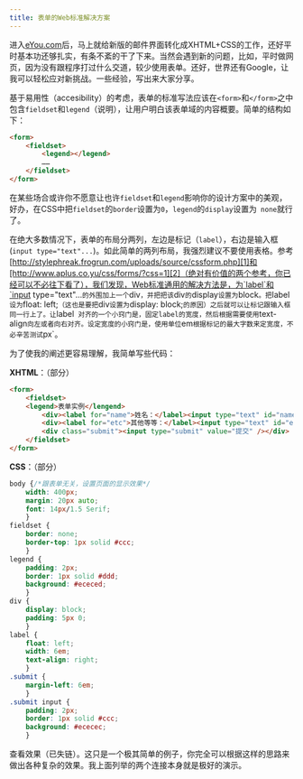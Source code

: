```yaml
---
title: 表单的Web标准解决方案
---
```

进入[eYou.com][0]后，马上就给新版的邮件界面转化成XHTML+CSS的工作，还好平时基本功还够扎实，有条不紊的干了下来。当然会遇到新的问题，比如，平时做网页，因为没有跟程序打过什么交道，较少使用表单。还好，世界还有Google，让我可以轻松应对新挑战。一些经验，写出来大家分享。

基于易用性（accesibility）的考虑，表单的标准写法应该在`<form>`和`</form>`之中包含`fieldset`和`legend`（说明），让用户明白该表单域的内容概要。简单的结构如下：

```html
<form>
	<fieldset>
		<legend></legend>
		……
	</fieldset>
</form>
```

在某些场合或许你不愿意让也许`fieldset`和`legend`影响你的设计方案中的美观，好办，在CSS中把`fieldset`的`border`设置为`0`，`legend`的`display`设置为` none`就行了。

在绝大多数情况下，表单的布局分两列，左边是标记（`label`），右边是输入框(`input type="text"...`)。如此简单的两列布局，我强烈建议不要使用表格。参考[http://stylephreak.frogrun.com/uploads/source/cssform.php][1]和[http://www.aplus.co.yu/css/forms/?css=1][2]（绝对有价值的两个参考，你已经可以不必往下看了），我们发现，Web标准通用的解决方法是，为`label`和`input type="text"...`的外围加上一个`div`，并把把该`div`的`display`设置为`block`。把`label`设为`float: left;`（这也是要把`div`设置为`display: block;`的原因）之后就可以让标记跟输入框同一行上了。让`label` 对齐的一个小窍门是，固定label的宽度，然后根据需要使用`text-align`向左或者向右对齐。设定宽度的小窍门是，使用单位`em`根据标记的最大字数来定宽度，不必辛苦测试`px`。

为了使我的阐述更容易理解，我简单写些代码：

**XHTML**：（部分）

```html
<form>
	<fieldset>
	<legend>表单实例</lengend>
		<div><label for="name">姓名：</label><input type="text" id="name" /></div>
		<div><label for="etc">其他等等：</label><input type="text" id="etc" /></div>
		<div class="submit"><input type="submit" value="提交" /></div>
	</fieldset>
</form>
```

**CSS**：（部分）

```css
body {/*跟表单无关，设置页面的显示效果*/
	width: 400px;
	margin: 20px auto;
	font: 14px/1.5 Serif;
	}
fieldset {
	border: none;
	border-top: 1px solid #ccc;
	}
legend {
	padding: 2px;
	border: 1px solid #ddd;
	background: #ececed;
	}
div {
	display: block;
	padding: 5px 0;
	}
label {
	float: left;
	width: 6em;
	text-align: right;
	}
.submit {
	margin-left: 6em;
	}
.submit input {
	padding: 2px;
	border: 1px solid #ccc;
	background: #ececec;
	}
```

查看效果（已失链）。这只是一个极其简单的例子，你完全可以根据这样的思路来做出各种复杂的效果。我上面列举的两个连接本身就是极好的演示。

[0]: http://dev.eyou.com
[1]: http://stylephreak.frogrun.com/uploads/source/cssform.php
[2]: http://www.aplus.co.yu/css/forms/?css=1
